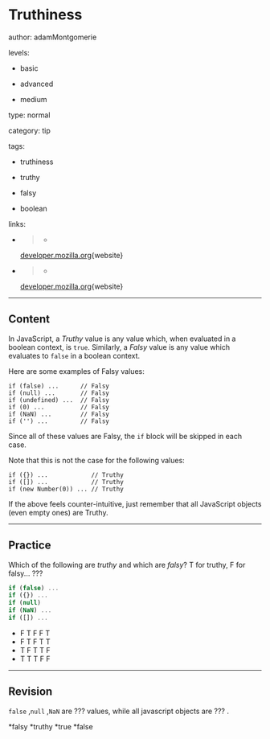 # Truthiness
author: adamMontgomerie

levels:

  - basic

  - advanced

  - medium

type: normal

category: tip

tags:

  - truthiness

  - truthy

  - falsy

  - boolean

links:

  - >-
    [developer.mozilla.org](https://developer.mozilla.org/en-US/docs/Glossary/Truthy){website}

  - >-
    [developer.mozilla.org](https://developer.mozilla.org/en-US/docs/Glossary/Falsy){website}

---
## Content

In JavaScript, a *Truthy* value is any value which, when evaluated in a boolean context, is `true`. Similarly, a *Falsy* value is any value which evaluates to `false` in a boolean context.

Here are some examples of Falsy values:
```
if (false) ...      // Falsy
if (null) ...       // Falsy
if (undefined) ...  // Falsy
if (0) ...          // Falsy 
if (NaN) ...        // Falsy 
if ('') ...         // Falsy
```

Since all of these values are Falsy, the `if` block will be skipped in each case.

Note that this is not the case for the following values:

```
if ({}) ...            // Truthy
if ([]) ...            // Truthy   
if (new Number(0)) ... // Truthy

```

If the above feels counter-intuitive, just remember that all JavaScript objects (even empty ones) are Truthy.

---
## Practice

Which of the following are *truthy* and which are *falsy*? T for truthy, F for falsy... ???

```javascript
if (false) ...
if ({}) ...
if (null)
if (NaN) ...
if ([]) ...
```

* F T F F T
* F T F T T
* T F T T F
* T T T F F

---
## Revision

`false` ,`null` ,`NaN` are ??? values, while all javascript objects are ??? .

*falsy
*truthy
*true
*false